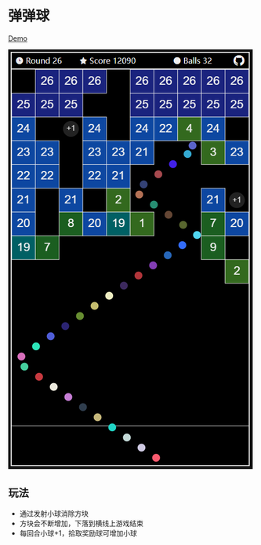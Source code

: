 # 弹弹球
[Demo](https://linyibin97.github.io/bounce-ball/)

![preview](https://raw.githubusercontent.com/linyibin97/bounce-ball/master/figure.png)

## 玩法
- 通过发射小球消除方块
- 方块会不断增加，下落到横线上游戏结束
- 每回合小球+1，拾取奖励球可增加小球